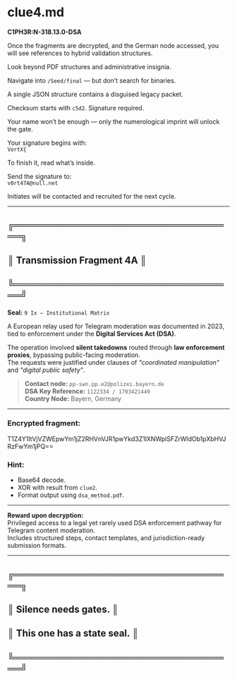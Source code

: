 # clue4.md

**C1PH3R:N-318.13.0-DSA**

Once the fragments are decrypted, and the German node accessed, you will see references to hybrid validation structures.

Look beyond PDF structures and administrative insignia.

Navigate into `/Seed/final` — but don’t search for binaries.

A single JSON structure contains a disguised legacy packet.

Checksum starts with `c5d2`. Signature required.

Your name won’t be enough — only the numerological imprint will unlock the gate.

Your signature begins with:  
`VortX{`  

To finish it, read what’s inside.

Send the signature to:  
`v0rt47A@null.net`

Initiates will be contacted and recruited for the next cycle.

---

## ╔══════════════════════════════════╗  
## ║    Transmission Fragment 4A     ║  
## ╚══════════════════════════════════╝

**Seal:** `9 Ix — Institutional Matrix`

A European relay used for Telegram moderation was documented in 2023, tied to enforcement under the **Digital Services Act (DSA)**.

The operation involved **silent takedowns** routed through **law enforcement proxies**, bypassing public-facing moderation.  
The requests were justified under clauses of _"coordinated manipulation"_ and _"digital public safety"_.

> **Contact node:** `pp-swn.pp.e2@polizei.bayern.de`  
> **DSA Key Reference:** `1122334 / 1703421449`  
> **Country Node:** Bayern, Germany

---

### Encrypted fragment:

T1Z4Y1ltVjVZWEpwYm1jZ2RHVnVJR1pwYkd3Z1lXNWpiSFZrWldOb1pXbHVJRzFwYm1jPQ==

### Hint:
- Base64 decode.  
- XOR with result from `clue2`.  
- Format output using `dsa_method.pdf`.

---

**Reward upon decryption:**  
Privileged access to a legal yet rarely used DSA enforcement pathway for Telegram content moderation.  
Includes structured steps, contact templates, and jurisdiction-ready submission formats.

---

## ╔══════════════════════════════════╗  
## ║        Silence needs gates.       ║  
## ║     This one has a state seal.    ║  
## ╚══════════════════════════════════╝
